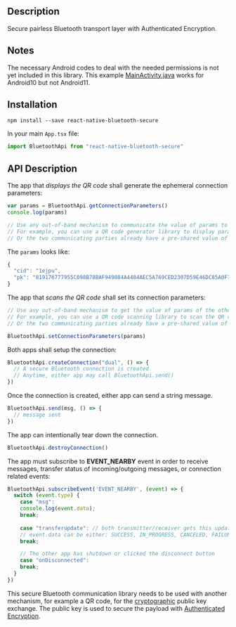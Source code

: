 ## Description
Secure pairless Bluetooth transport layer with Authenticated Encryption. 

## Notes

The necessary Android codes to deal with the needed permissions is not yet included in this library. This example [MainActivity.java](https://gist.github.com/9e3231e4513a9896c163173062720bd0) works for Android10 but not Android11. 

## Installation

```
npm install --save react-native-bluetooth-secure
```

In your main `App.tsx` file:

```javascript
import BluetoothApi from "react-native-bluetooth-secure"
```

## API Description

The app that *displays the QR code* shall generate the ephemeral connection parameters:

```javascript
var params = BluetoothApi.getConnectionParameters()
console.log(params)

// Use any out-of-band mechanism to communicate the value of params to the other device.
// For example, you can use a QR code generator library to display params.
// Or the two communicating parties already have a pre-shared value of params.
```
The `params` looks like:

```javascript
{
  "cid": "1ejpu",
  "pk": "819176777955C098B78BAF949084A4484AEC5A769CED2307D59E46DC85A0F758"
}
```

The app that *scans the QR code* shall set its connection parameters:

```javascript
// Use any out-of-band mechanism to get the value of params of the other device.
// For example, you can use a QR code scanning library to scan the QR code if the receiver is using QR code to communicate this value.
// Or the two communicating parties already have a pre-shared value of params.

BluetoothApi.setConnectionParameters(params)
```

Both apps shall setup the connection:

```javascript
BluetoothApi.createConnection("dual", () => {
  // A secure Bluetooth connection is created
  // Anytime, either app may call BluetoothApi.send()
})
```

Once the connection is created, either app can send a string message. 

```javascript
BluetoothApi.send(msg, () => {
  // message sent
})
```

The app can intentionally tear down the connection. 

```javascript
BluetoothApi.destroyConnection()
```

The app must subscribe to **EVENT_NEARBY** event in order to receive messages, transfer status of incoming/outgoing messages, or connection related events:

```javascript
BluetoothApi.subscribeEvent('EVENT_NEARBY', (event) => {
  switch (event.type) {
    case "msg":
    console.log(event.data);
    break;
    
    case "transferupdate": // both transmitter/receiver gets this update
    // event.data can be either: SUCCESS, IN_PROGRESS, CANCELED, FAILURE
    break;

    // The other app has shutdown or clicked the disconnect button
    case "onDisconnected": 
    break;
  }
})
```

This secure Bluetooth communication library needs to be used with another mechanism, for example a QR code, for the [cryptographic](https://doc.libsodium.org/) public key exchange. The public key is used to secure the payload with [Authenticated Encryption](https://en.wikipedia.org/wiki/Authenticated_encryption).
